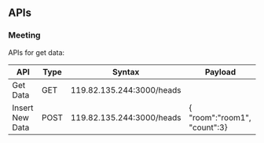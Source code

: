 
## APIs
### Meeting
APIs for get data:

|  API  | Type | Syntax |Payload
| ------ | ------ | ------| ------|
| Get Data | GET |119.82.135.244:3000/heads|
| Insert New Data | POST | 119.82.135.244:3000/heads|{	"room":"room1",	"count":3}
